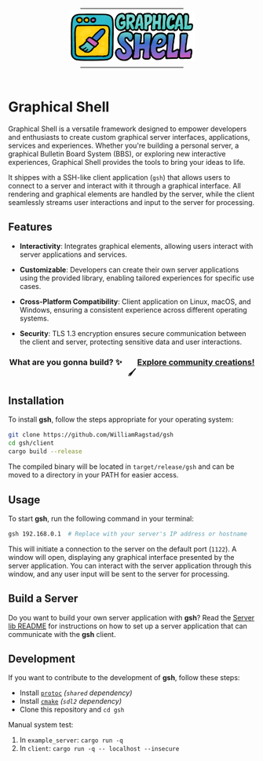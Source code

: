 <br/>
<div align="center">
  ———————————————
  <br>
  <img src="assets/logo.png" alt="Graphical Shell Logo" height="100">
  <br>
  ———————————————
</div>
<br/>

# Graphical Shell

Graphical Shell is a versatile framework designed to empower developers and enthusiasts to create custom graphical server interfaces, applications, services and experiences.
Whether you're building a personal server, a graphical Bulletin Board System (BBS), or exploring new interactive experiences, Graphical Shell provides the tools to bring your ideas to life.

It shippes with a SSH-like client application (`gsh`) that allows users to connect to a server and interact with it through a graphical interface.
All rendering and graphical elements are handled by the server, while the client seamlessly streams user interactions and input to the server for processing.

## Features

- **Interactivity**: Integrates graphical elements, allowing users interact with server applications and services.

- **Customizable**: Developers can create their own server applications using the provided library, enabling tailored experiences for specific use cases.

- **Cross-Platform Compatibility**: Client application on Linux, macOS, and Windows, ensuring a consistent experience across different operating systems.

- **Security**: TLS 1.3 encryption ensures secure communication between the client and server, protecting sensitive data and user interactions.

<div align="center">
  <h3>
  	What are you gonna build? ✨
	&nbsp;&nbsp;&nbsp;&nbsp;&nbsp;&nbsp;
	<a href="COMMUNITY.md">Explore community creations!</a> 🖌️
  </h3>
</div>

## Installation

To install **gsh**, follow the steps appropriate for your operating system:

```bash
git clone https://github.com/WilliamRagstad/gsh
cd gsh/client
cargo build --release
```

The compiled binary will be located in `target/release/gsh` and can be moved to a directory in your PATH for easier access.

## Usage

To start **gsh**, run the following command in your terminal:

```bash
gsh 192.168.0.1  # Replace with your server's IP address or hostname
```

This will initiate a connection to the server on the default port (`1122`).
A window will open, displaying any graphical interface presented by the server application.
You can interact with the server application through this window, and any user input will be sent to the server for processing.

## Build a Server

Do you want to build your own server application with **gsh**?
Read the [Server lib README](lib/README.md) for instructions on how to set up a server application that can communicate with the **gsh** client.

## Development

If you want to contribute to the development of **gsh**, follow these steps:

- Install [`protoc`](https://github.com/protocolbuffers/protobuf/releases/) *(`shared` dependency)*
- Install [`cmake`](https://cmake.org/download/) *(`sdl2` dependency)*
- Clone this repository and `cd gsh`

Manual system test:

1. In `example_server`: `cargo run -q`
2. In `client`: `cargo run -q -- localhost --insecure`
